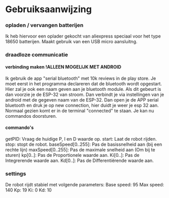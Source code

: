 # Gebruiksaanwijzing

### opladen / vervangen batterijen
Ik heb hiervoor een oplader gekocht van aliexpress speciaal voor het type 18650 batterijen.
Maakt gebruik van een USB micro aansluitng.

### draadloze communicatie
#### verbinding maken **!ALLEEN MOGELIJK MET ANDROID** 
Ik gebruik de app "serial bluetooth" met 10k reviews in de play store.
Je moet eerst in het programma declareren dat de bluetooth wordt opgestart. Hier zal je ook een naam geven aan je bluetooth module.
Als dit gebeurt is dan voorzie je de ESP-32 van stroom.
Dan verbindt je via instellingen van je android met de gegeven naam van de ESP-32.
Dan open je de APP serial bluetooth en druk je op new connection, hier duidt je weer je esp 32 aan.
Normaal gezien komt er in de terminal "connected" te staan.
Je kan nu commandos doorsturen.

#### commando's
getPID: Vraag de huidige P, I en D waarde op.
start: Laat de robot rijden.
stop: stopt de robot.
baseSpeed[0..255]: Pas de basissnelheid aan (bij een rechte lijn)
maxSpeed[0..255]: Pas de maximale snelheid aan (Om bij te sturen)
kp[0..]: Pas de Proportionele waarde aan.
Ki[0..]: Pas de Integrerende waarde aan.
Kd[0..]: Pas de Differentiërende waarde aan.

### settings
De robot rijdt stabiel met volgende parameters:
Base speed: 95
Max speed: 140
Kp: 19
Ki: 0
Kd: 10
